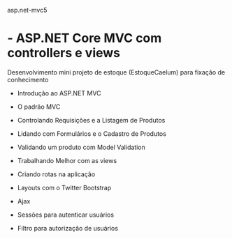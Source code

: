 asp.net-mvc5
# - ASP.NET Core MVC com controllers e views
Desenvolvimento mini projeto de estoque (EstoqueCaelum) para fixação de conhecimento 

 - Introdução ao ASP.NET MVC

 - O padrão MVC

 - Controlando Requisições e a Listagem de Produtos

 - Lidando com Formulários e o Cadastro de Produtos

 - Validando um produto com Model Validation

 - Trabalhando Melhor com as views

 - Criando rotas na aplicação

 - Layouts com o Twitter Bootstrap

 - Ajax

 - Sessões para autenticar usuários

 - Filtro para autorização de usuários

